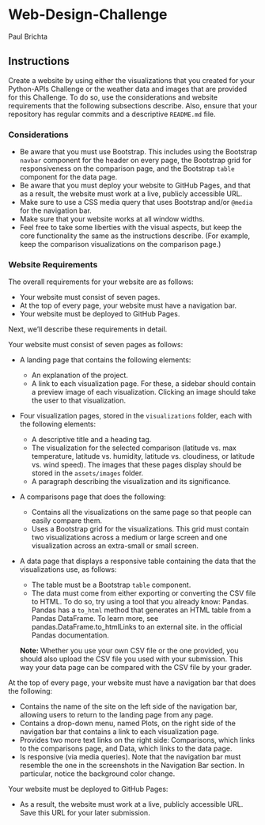 # Web-Design-Challenge
Paul Brichta

## Instructions
Create a website by using either the visualizations that you created for your Python-APIs Challenge or the weather data and images that are provided for this Challenge. To do so, use the considerations and website requirements that the following subsections describe. Also, ensure that your repository has regular commits and a descriptive ```README.md``` file.

### Considerations
- Be aware that you must use Bootstrap. This includes using the Bootstrap ```navbar``` component for the header on every page, the Bootstrap grid for responsiveness on the comparison page, and the Bootstrap ```table``` component for the data page.
- Be aware that you must deploy your website to GitHub Pages, and that as a result, the website must work at a live, publicly accessible URL.
- Make sure to use a CSS media query that uses Bootstrap and/or ```@media``` for the navigation bar.
- Make sure that your website works at all window widths.
- Feel free to take some liberties with the visual aspects, but keep the core functionality the same as the instructions describe. (For example, keep the comparison visualizations on the comparison page.)

### Website Requirements
The overall requirements for your website are as follows:
- Your website must consist of seven pages.
- At the top of every page, your website must have a navigation bar.
- Your website must be deployed to GitHub Pages.

Next, we’ll describe these requirements in detail.

Your website must consist of seven pages as follows:
- A landing page that contains the following elements:
    - An explanation of the project.
    - A link to each visualization page. For these, a sidebar should contain a preview image of each visualization. Clicking an image should take the user to that visualization.
- Four visualization pages, stored in the ```visualizations``` folder, each with the following elements:
    - A descriptive title and a heading tag.
    - The visualization for the selected comparison (latitude vs. max temperature, latitude vs. humidity, latitude vs. cloudiness, or latitude vs. wind speed). The images that these pages display should be stored in the ```assets/images``` folder.
    - A paragraph describing the visualization and its significance.

- A comparisons page that does the following:
    - Contains all the visualizations on the same page so that people can easily compare them.
    - Uses a Bootstrap grid for the visualizations. This grid must contain two visualizations across a medium or large screen and one visualization across an extra-small or small screen.
- A data page that displays a responsive table containing the data that the visualizations use, as follows:
    - The table must be a Bootstrap ```table``` component.
    - The data must come from either exporting or converting the CSV file to HTML. To do so, try using a tool that you already know: Pandas. Pandas has a ```to_html``` method that generates an HTML table from a Pandas DataFrame. To learn more, see pandas.DataFrame.to_htmlLinks to an external site. in the official Pandas documentation.
    
    **Note:** Whether you use your own CSV file or the one provided, you should also upload the CSV file you used with your submission. This way your data page can be compared with the CSV file by your grader.

At the top of every page, your website must have a navigation bar that does the following:
- Contains the name of the site on the left side of the navigation bar, allowing users to return to the landing page from any page.
- Contains a drop-down menu, named Plots, on the right side of the navigation bar that contains a link to each visualization page.
- Provides two more text links on the right side: Comparisons, which links to the comparisons page, and Data, which links to the data page.
- Is responsive (via media queries). Note that the navigation bar must resemble the one in the screenshots in the Navigation Bar section. In particular, notice the background color change.

Your website must be deployed to GitHub Pages:
- As a result, the website must work at a live, publicly accessible URL. Save this URL for your later submission.
